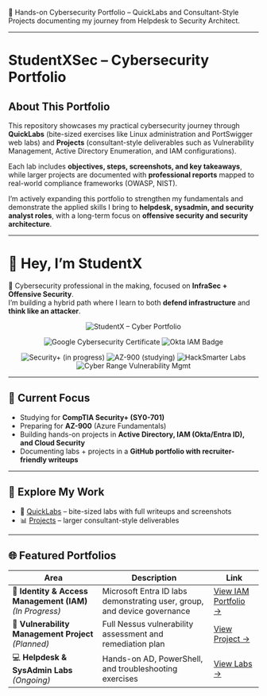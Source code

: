 
🚀 Hands-on Cybersecurity Portfolio – QuickLabs and Consultant-Style Projects documenting my journey from Helpdesk to Security Architect.

---

# StudentXSec – Cybersecurity Portfolio

## About This Portfolio
This repository showcases my practical cybersecurity journey through **QuickLabs** (bite-sized exercises like Linux administration and PortSwigger web labs) and **Projects** (consultant-style deliverables such as Vulnerability Management, Active Directory Enumeration, and IAM configurations).  

Each lab includes **objectives, steps, screenshots, and key takeaways**, while larger projects are documented with **professional reports** mapped to real-world compliance frameworks (OWASP, NIST).  

I’m actively expanding this portfolio to strengthen my fundamentals and demonstrate the applied skills I bring to **helpdesk, sysadmin, and security analyst roles**, with a long-term focus on **offensive security and security architecture**.

---

# 👋 Hey, I’m StudentX
🚀 Cybersecurity professional in the making, focused on **InfraSec + Offensive Security**.  
I’m building a hybrid path where I learn to both **defend infrastructure** and **think like an attacker**.  

<p align="center">
  <!-- Core identity badge -->
  <img src="https://img.shields.io/badge/StudentX--Cyber_Portfolio-informational?style=flat&logo=github" alt="StudentX – Cyber Portfolio"/>
</p>

<p align="center">
  <!-- Earned badges -->
  <img src="https://img.shields.io/badge/Google-Cybersecurity%20Certificate-blue?logo=google" alt="Google Cybersecurity Certificate"/>
  <img src="https://img.shields.io/badge/Okta-IAM%20Badge-lightgrey?logo=okta" alt="Okta IAM Badge"/>
</p>
<p align="center">
  <!-- In-progress / training badges -->
  <img src="https://img.shields.io/badge/CompTIA-Security%2B_(in_progress)-red?logo=comptia" alt="Security+ (in progress)"/>
  <img src="https://img.shields.io/badge/Microsoft-AZ--900_(studying)-blue?logo=microsoftazure" alt="AZ-900 (studying)"/>
  <img src="https://img.shields.io/badge/HackSmarter-Labs-orange?logo=hackthebox" alt="HackSmarter Labs"/>
  <img src="https://img.shields.io/badge/Cyber_Range-Vulnerability_Management-green?logo=azuredevops" alt="Cyber Range Vulnerability Mgmt"/>
</p>


---

## 🎯 Current Focus
- Studying for **CompTIA Security+ (SY0-701)**  
- Preparing for **AZ-900** (Azure Fundamentals)  
- Building hands-on projects in **Active Directory, IAM (Okta/Entra ID), and Cloud Security**  
- Documenting labs + projects in a **GitHub portfolio with recruiter-friendly writeups**  

---

## 📂 Explore My Work
- 🔑 [QuickLabs](./QuickLabs) – bite-sized labs with full writeups and screenshots  
- 📊 [Projects](./Projects) – larger consultant-style deliverables  

---
## 🌐 Featured Portfolios

| Area | Description | Link |
|-------|--------------|------|
| 🧩 **Identity & Access Management (IAM)** *(In Progress)* | Microsoft Entra ID labs demonstrating user, group, and device governance | [View IAM Portfolio →](./Projects/IAM-Lab-Portfolio) |
| 🧱 **Vulnerability Management Project** *(Planned)* | Full Nessus vulnerability assessment and remediation plan | [View Project →](./Projects/Vuln-Management) |
| 💻 **Helpdesk & SysAdmin Labs** *(Ongoing)* | Hands-on AD, PowerShell, and troubleshooting exercises | [View Labs →](./QuickLabs/Helpdesk) |
